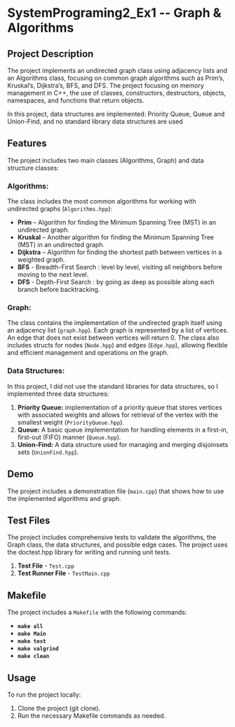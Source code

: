 # SystemPrograming2_Ex1 -- Graph & Algorithms
## Project Description
The project implements an undirected graph class using adjacency lists and an Algorithms class, focusing on common graph algorithms such as Prim’s, Kruskal’s, Dijkstra’s, BFS, and DFS. 
The project focusing on memory management in C++, the use of classes, constructors, destructors, objects, namespaces, and functions that return objects.

In this project, data 
 structures are implemented: Priority Queue, Queue and Union-Find, and no standard library data structures are used
## Features
The project includes two main classes (Algorithms, Graph) and data structure classes:

### Algorithms:
The class includes the most common algorithms for working with undirected graphs (`Algorithms.hpp`):

- **Prim** – Algorithm for finding the Minimum Spanning Tree (MST) in an undirected graph.
- **Kruskal** – Another algorithm for finding the Minimum Spanning Tree (MST) in an undirected graph.
- **Dijkstra** – Algorithm for finding the shortest path between vertices in a weighted graph.
- **BFS** - Breadth-First Search : level by level, visiting all neighbors before moving to the next level.
- **DFS** - Depth-First Search : by going as deep as possible along each branch before backtracking.

### Graph:
The class contains the implementation of the undirected graph itself using an adjacency list (`graph.hpp`). 
Each graph is represented by a list of vertices. An edge that does not exist between vertices will return 0.
The class also includes structs for nodes (`Node.hpp`) and edges (`Edge.hpp`), allowing flexible and efficient management and operations on the graph.


### Data Structures:
In this project, I did not use the standard libraries for data structures, so I implemented three  data structures:

1. **Priority Queue:** implementation of a priority queue that stores vertices with associated weights and allows for retrieval of the vertex with the smallest weight (`PriorityQueue.hpp`).
2. **Queue:** A basic queue implementation for handling elements in a first-in, first-out (FIFO) manner (`Queue.hpp`).
3. **Union-Find:** A data structure used for managing and merging disjoinsets sets (`UnionFind.hpp`).

## Demo
The project includes a demonstration file (`main.cpp`) that shows how to use the implemented algorithms and graph.
## Test Files
The project includes comprehensive tests to validate the algorithms, the Graph class, the data structures, and possible edge cases.
The project uses the doctest.hpp library for writing and running unit tests. 
1. **Test File** - `Test.cpp`
2. **Test Runner File** - `TestMain.cpp`

## Makefile
The project includes a `Makefile` with the following commands:
- **`make all`** 
- **`make Main`** 
- **`make test`** 
- **`make valgrind`** 
- **`make clean`** 

## Usage
To run the project locally:
1. Clone the project (git clone).
2. Run the necessary Makefile commands as needed.
